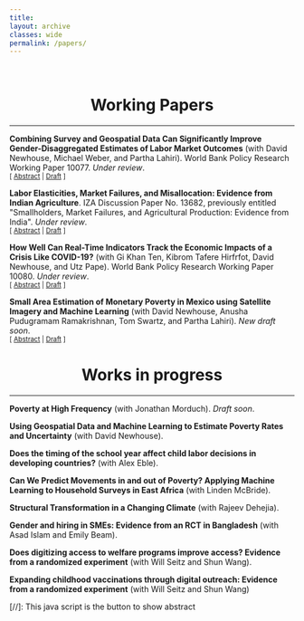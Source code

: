 ```yaml
---
title: 
layout: archive
classes: wide
permalink: /papers/
---
```

<br/> 


# <center> Working Papers </center>
- - -


**Combining Survey and Geospatial Data Can Significantly Improve Gender-Disaggregated Estimates of Labor Market Outcomes** (with David Newhouse, Michael Weber, and Partha Lahiri). World Bank Policy Research Working Paper 10077. _Under review_.<br/>
<small>[ <a href="#/" onclick="visib('genderLabor')">Abstract</a> | [Draft](https://documents.worldbank.org/en/publication/documents-reports/documentdetail/099321406092229138/idu016f95e0806fc6044ea0b843007d5dc0ef17e) ] </small>


<div id="genderLabor" style="display: none; text-align: justify; line-height: 1.2">
<small>
This article examines the extent to which combining survey data with publicly available geospatial indicators improves estimates of state and municipal labor force statistics in urban Mexico. Model-based estimates of labor force participation and unemployment are generated separately for men and women, using a population-weighted nested-error conditional random effect model following an arcsin transformation, specified at the level of the Área Geoestadística Básica (AGEB). Two types of hypothetical samples are used to estimate the model: a simple random sample of individuals within AGEBs selected using proportional to size sampling, and a full enumeration of all households within those same AGEBs. The resulting small area estimates are compared against results from the full census. Incorporating geospatial data improves the precision and accuracy of state-level estimates for all four indicators, despite the weak predictive power of the unemployment rate model. At the municipality level, small area estimates substantially improve on survey estimates of labor force participation. For unemployment rates, the results when using the simple random sample are mixed because of the large number of municipalities with no unemployed persons in the sample. Using the full enumeration sample greatly improves municipal predictions for all four indicators. These results are robust to the use of repeated simulations of alternative samples. Integrating survey data and publicly available geospatial indicators significantly improves the accuracy and precision of both state-level estimates and estimated municipal labor force participation rates at negligible cost, but accurately estimating low-probability events like unemployment with a linear model requires large samples within target areas.
</small><br><br/></div>



**Labor Elasticities, Market Failures, and Misallocation: Evidence from Indian Agriculture**. IZA Discussion Paper No. 13682, previously entitled "Smallholders, Market Failures, and Agricultural Production: Evidence from India". _Under review_.<br/>
<small>[ <a href="#/" onclick="visib('labor')">Abstract</a> | [Draft](/assets/papers/merfeld_markets.pdf) ] </small>


<div id="labor" style="display: none; text-align: justify; line-height: 1.2">
<small>
This paper presents evidence of misallocation across households in rural Indian agriculture. I show that household demographics predict own farm labor demand for smallholder farmers but not non-smallholder farmers. A simple model of labor allocation predicts a clear consequence of this duality: smallholder farmers will reallocate labor across plots less in response to price changes than non-smallholders. Detailed household panel data confirms this theoretical prediction. Three additional facts suggest that a lack of off-farm labor opportunities may be partly responsible for the behavior of smallholders, leading smallholders to overallocate labor to agricultural production. First, smallholders report fewer hours of involuntary unemployment when own crop prices increase. Second, yield is substantially higher for smallholders on plots of the same size. Finally, estimated marginal revenue products of labor are consistently lower for smallholders.
</small><br><br/></div>



**How Well Can Real-Time Indicators Track the Economic Impacts of a Crisis Like COVID-19?** (with Gi Khan Ten, Kibrom Tafere Hirfrfot, David Newhouse, and Utz Pape). World Bank Policy Research Working Paper 10080. _Under review_.<br/>
<small>[ <a href="#/" onclick="visib('covid')">Abstract</a> | [Draft](https://documents.worldbank.org/en/publication/documents-reports/documentdetail/099348106132213539/idu034674d8d08ccf04d860b5170b3cb8446db97) ] </small>


<div id="covid" style="display: none; text-align: justify; line-height: 1.2">
<small>
This paper presents evidence on the extent to which a set of real-time indicators tracked changes in gross domestic product across 142 countries in 2020. The real-time indicators include Google mobility, Google search trends, food price information, nitrogen dioxide, and nighttime lights. Google mobility and staple food prices both declined sharply in March and April, followed by a rapid recovery that returned to baseline levels by July and August. Mobility and staple food prices fell less in low-income countries. Nitrogen dioxide levels show a similar pattern, with a steep fall and rapid recovery in high-income and upper-middle-income countries but not in low-income and lower-middle-income countries. In April and May, Google search terms reflecting economic distress and religiosity spiked in some regions but not others. Data on nighttime lights show no clear drop in March outside East Asia. Linear models selected using the Least Absolute Shrinkage and Selection Operator explain about a third of the variation in annual gross domestic product growth rates across 72 countries. In a smaller subset of higher income countries, real-time indicators explain about 40 percent of the variation in quarterly gross domestic product growth. Overall, mobility and food price data, as well as pollution data in more developed countries, appeared to be best at capturing the widespread economic disruption experienced during the summer of 2020. The results indicate that these real-time indicators can track a substantial percentage of both annual and quarterly changes in gross domestic product.
</small><br><br/></div>



**Small Area Estimation of Monetary Poverty in Mexico using Satellite Imagery and Machine Learning** (with David Newhouse, Anusha Pudugramam Ramakrishnan, Tom Swartz, and Partha Lahiri). _New draft soon_.<br/>
<small>[ <a href="#/" onclick="visib('satellite')">Abstract</a> | [Draft](/assets/papers/merfeld_et_al_SAEpovertyMexico.pdf) ] </small>


<div id="satellite" style="display: none; text-align: justify; line-height: 1.2">
<small>
Estimates of poverty are an important input into policy formulation in developing countries. The accurate measurement of poverty rates is therefore a first-order problem for development policy. This paper shows that combining satellite imagery with household surveys can improve the precision and accuracy of estimated poverty rates in Mexican municipalities, a level at which the survey is not considered representative. It also shows that a household-level model outperforms other common small area estimation methods. These results indicate that the incorporation of household survey data and widely available satellite imagery can improve poverty estimates in developing countries, even for small subgroups.
</small><br><br/></div>







# <center> Works in progress </center>
- - -

**Poverty at High Frequency** (with Jonathan Morduch). _Draft soon_.

**Using Geospatial Data and Machine Learning to Estimate Poverty Rates and Uncertainty** (with David Newhouse).

**Does the timing of the school year affect child labor decisions in developing countries?** (with Alex Eble).

**Can We Predict Movements in and out of Poverty? Applying Machine Learning to Household Surveys in East Africa** (with Linden McBride).

**Structural Transformation in a Changing Climate** (with Rajeev Dehejia).

**Gender and hiring in SMEs: Evidence from an RCT in Bangladesh** (with Asad Islam and Emily Beam).

**Does digitizing access to welfare programs improve access? Evidence from a randomized experiment** (with Will Seitz and Shun Wang).

**Expanding childhood vaccinations through digital outreach: Evidence from a randomized experiment** (with Will Seitz and Shun Wang)





[//]: This java script is the button to show abstract
<script>
 function visib(id) {
  var x = document.getElementById(id);
  if (x.style.display === "block") {
    x.style.display = "none";
  } else {
    x.style.display = "block";
  }
}
</script>

